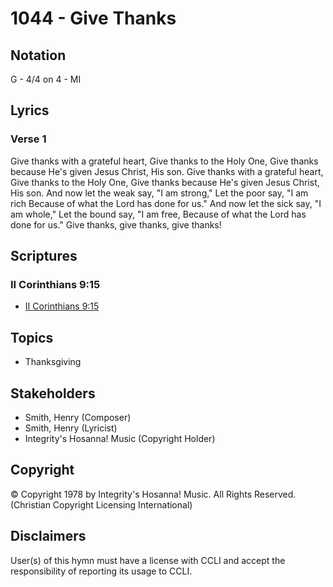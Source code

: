 # 1044 - Give Thanks

## Notation

G - 4/4 on 4 - MI

## Lyrics

### Verse 1

Give thanks with a grateful heart, Give thanks to the Holy One, Give thanks because He's given Jesus Christ, His son. Give thanks with a grateful heart, Give thanks to the Holy One, Give thanks because He's given Jesus Christ, His son. And now let the weak say, "I am strong," Let the poor say, "I am rich Because of what the Lord has done for us." And now let the sick say, "I am whole," Let the bound say, "I am free, Because of what the Lord has done for us." Give thanks, give thanks, give thanks!


## Scriptures

### II Corinthians 9:15

- [II Corinthians 9:15](https://www.biblegateway.com/passage/?search=II%20Corinthians%209%3A15)


## Topics

- Thanksgiving

## Stakeholders

- Smith, Henry (Composer)
- Smith, Henry (Lyricist)
- Integrity's Hosanna! Music (Copyright Holder)

## Copyright

© Copyright 1978 by Integrity's Hosanna! Music. All Rights Reserved.
(Christian Copyright Licensing International)

## Disclaimers

User(s) of this hymn must have a license with CCLI and accept the responsibility of reporting its usage to CCLI.

